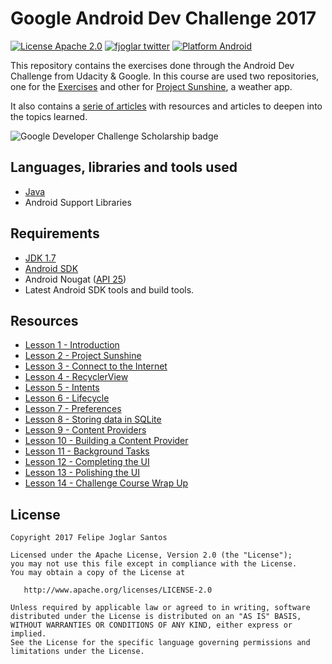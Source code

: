 # Google Android Dev Challenge 2017

[![License Apache 2.0](https://img.shields.io/badge/license-Apache%202.0-green.svg)](https://github.com/fjoglar/android-dev-challenge/blob/master/LICENSE.txt)
[![fjoglar twitter](https://img.shields.io/badge/twitter-@felipejoglar-blue.svg)](http://twitter.com/felipejoglar)
[![Platform Android](https://img.shields.io/badge/platform-Android-blue.svg)](https://www.android.com)

This repository contains the exercises done through the Android Dev Challenge from Udacity & Google. In this course are used two repositories, one for the [Exercises](https://github.com/udacity/ud851-Exercises) and other for [Project Sunshine](https://github.com/udacity/ud851-Sunshine), a weather app.

It also contains a [serie of articles](https://github.com/fjoglar/android-dev-challenge#resources) with resources and articles to deepen into the topics learned.

![Google Developer Challenge Scholarship badge](https://github.com/fjoglar/android-dev-challenge/blob/master/assets/android-dev-challenge-badge.png)


## Languages, libraries and tools used

* [Java](https://docs.oracle.com/javase/7/docs/)
* Android Support Libraries


## Requirements

* [JDK 1.7](http://www.oracle.com/technetwork/java/javase/downloads/java-archive-downloads-javase7-521261.html)
* [Android SDK](https://developer.android.com/studio/index.html)
* Android Nougat ([API 25](https://developer.android.com/about/versions/nougat/android-7.1.html))
* Latest Android SDK tools and build tools.


## Resources

* [Lesson 1 - Introduction](https://github.com/fjoglar/android-dev-challenge/blob/master/articles/lesson-01-welcome.md)
* [Lesson 2 - Project Sunshine](https://github.com/fjoglar/android-dev-challenge/blob/master/articles/lesson-02-project-sunshine.md)
* [Lesson 3 - Connect to the Internet](https://github.com/fjoglar/android-dev-challenge/blob/master/articles/lesson-03-connect-to-the-internet.md)
* [Lesson 4 - RecyclerView](https://github.com/fjoglar/android-dev-challenge/blob/master/articles/lesson-04-recyclerview.md)
* [Lesson 5 - Intents](https://github.com/fjoglar/android-dev-challenge/blob/master/articles/lesson-05-intents.md)
* [Lesson 6 - Lifecycle](https://github.com/fjoglar/android-dev-challenge/blob/master/articles/lesson-06-lifecycle.md)
* [Lesson 7 - Preferences](https://github.com/fjoglar/android-dev-challenge/blob/master/articles/lesson-07-preferences.md)
* [Lesson 8 - Storing data in SQLite](https://github.com/fjoglar/android-dev-challenge/blob/master/articles/lesson-08-storing-data-in-sqlite.md)
* [Lesson 9 - Content Providers](https://github.com/fjoglar/android-dev-challenge/blob/master/articles/lesson-09-content-provider.md)
* [Lesson 10 - Building a Content Provider](https://github.com/fjoglar/android-dev-challenge/blob/master/articles/lesson-10-building-a-content-provider.md)
* [Lesson 11 - Background Tasks](https://github.com/fjoglar/android-dev-challenge/blob/master/articles/lesson-11-background-tasks.md)
* [Lesson 12 - Completing the UI](https://github.com/fjoglar/android-dev-challenge/blob/master/articles/lesson-12-completing-the-ui.md)
* [Lesson 13 - Polishing the UI](https://github.com/fjoglar/android-dev-challenge/blob/master/articles/lesson-13-polishing-the-ui.md)
* [Lesson 14 - Challenge Course Wrap Up](https://github.com/fjoglar/android-dev-challenge/blob/master/articles/lesson-14-challenge-course-wrap-up.md)


## License

```
Copyright 2017 Felipe Joglar Santos

Licensed under the Apache License, Version 2.0 (the "License");
you may not use this file except in compliance with the License.
You may obtain a copy of the License at

   http://www.apache.org/licenses/LICENSE-2.0

Unless required by applicable law or agreed to in writing, software
distributed under the License is distributed on an "AS IS" BASIS,
WITHOUT WARRANTIES OR CONDITIONS OF ANY KIND, either express or implied.
See the License for the specific language governing permissions and
limitations under the License.
```
